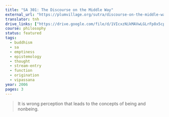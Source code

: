 ```yaml
---
title: "SA 301: The Discourse on the Middle Way"
external_url: "https://plumvillage.org/sutra/discourse-on-the-middle-way"
translator: tnh
drive_links: ["https://drive.google.com/file/d/1VIcxzNikMAVwLGLrFp8x5cpfwgikvp9P/view?usp=drivesdk"]
course: philosophy
status: featured
tags:
  - buddhism
  - sa
  - emptiness
  - epistemology
  - thought
  - stream-entry
  - function
  - origination
  - vipassana
year: 2006
pages: 3
---
```


> It is wrong perception that leads to the concepts of being and nonbeing.